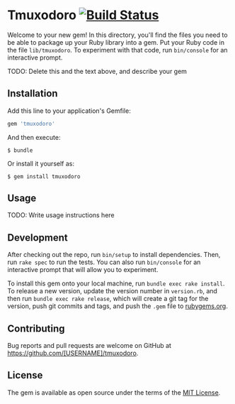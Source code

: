 # Tmuxodoro [![Build Status](https://travis-ci.org/mendab1e/tmuxodoro.svg?branch=master)](https://travis-ci.org/mendab1e/tmuxodoro)

Welcome to your new gem! In this directory, you'll find the files you need to be able to package up your Ruby library into a gem. Put your Ruby code in the file `lib/tmuxodoro`. To experiment with that code, run `bin/console` for an interactive prompt.

TODO: Delete this and the text above, and describe your gem

## Installation

Add this line to your application's Gemfile:

```ruby
gem 'tmuxodoro'
```

And then execute:

    $ bundle

Or install it yourself as:

    $ gem install tmuxodoro

## Usage

TODO: Write usage instructions here

## Development

After checking out the repo, run `bin/setup` to install dependencies. Then, run `rake spec` to run the tests. You can also run `bin/console` for an interactive prompt that will allow you to experiment.

To install this gem onto your local machine, run `bundle exec rake install`. To release a new version, update the version number in `version.rb`, and then run `bundle exec rake release`, which will create a git tag for the version, push git commits and tags, and push the `.gem` file to [rubygems.org](https://rubygems.org).

## Contributing

Bug reports and pull requests are welcome on GitHub at https://github.com/[USERNAME]/tmuxodoro.


## License

The gem is available as open source under the terms of the [MIT License](http://opensource.org/licenses/MIT).

